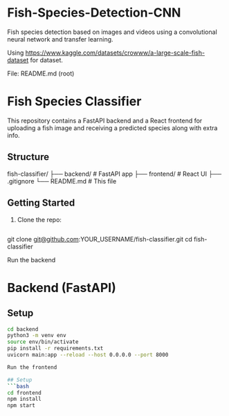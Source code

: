 # Fish-Species-Detection-CNN
Fish species detection based on images and videos using a convolutional neural network and transfer learning.

Using https://www.kaggle.com/datasets/crowww/a-large-scale-fish-dataset for dataset. 

File: README.md (root)

# Fish Species Classifier

This repository contains a FastAPI backend and a React frontend for uploading a fish image and receiving a predicted species along with extra info.

## Structure


fish-classifier/
├── backend/         # FastAPI app
├── frontend/        # React UI
├── .gitignore
└── README.md        # This file


## Getting Started

1. Clone the repo:
   ```bash
git clone git@github.com:YOUR_USERNAME/fish-classifier.git
cd fish-classifier

Run the backend 

# Backend (FastAPI)

## Setup
```bash
cd backend
python3 -m venv env
source env/bin/activate
pip install -r requirements.txt
uvicorn main:app --reload --host 0.0.0.0 --port 8000

Run the frontend 

## Setup
```bash
cd frontend
npm install
npm start
